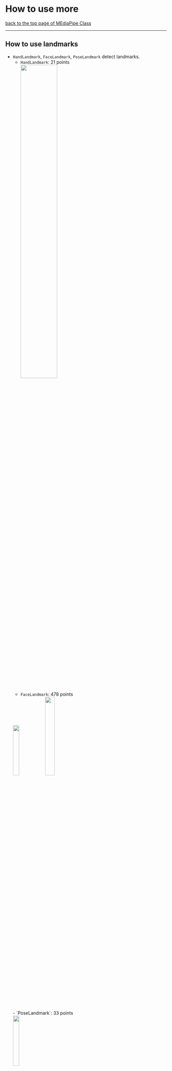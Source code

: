 # How to use more

[back to the top page of MEdiaPipe Class](../README.md)


---
## How to use landmarks
- `HandLandmark`, `FaceLandmark`, `PoseLandmark` detect landmarks. 
    - `HandLandmark`: 21 points<br>
    <image src="https://developers.google.com/static/mediapipe/images/solutions/hand-landmarks.png" width="50%" height="50%"><br>
    - `FaceLandmark`: 478 points<br>
    <image src="https://developers.google.com/static/mediapipe/images/solutions/face_landmarker_keypoints.png" width="20%" height="20%">
    <image src="https://user-images.githubusercontent.com/48384506/113843509-dfcd3680-97a8-11eb-8fd5-e16bf48a113b.png" width="25%" height="25%">
    <br>
    - `PoseLandmark`: 33 points<br>
    <image src="https://developers.google.com/static/mediapipe/images/solutions/pose_landmarks_index.png" width="20%" height="20%"><br>
- The following is some examples of how to refer landmarks.
- The following is samples of `hand`, which can be used as is by replacing `Hand` with {`Face`, `Pose`} and `hand` with {`face`, `pose`})

### ![#f03c15](https://via.placeholder.com/15/f03c15/000000?text=+) Abstract
- The detection results of all {hands, faces, poses} are stored in the variable `results`, but its data structure is complex. Therefore, we provide several class variables and getter functions in our mediapipe class.
- After `Hand.detect(frame)`, you can call following class variables and getter functions.
    - `Hand.num_detected_hands`: The number of detected hands (max is `2` in the default setting). If `0`, it's dangerous to continue the process. An error may occur when some referencing.
    - `Hand.num_landmarks`: The number of hand landmarks. Basically, it's `21` in HandLandmark.
    - `landmark_point = Hand.get_landmark(id_hand, id_landmark)`
        - `landmark_point`: The coordinate array of `id_landmark`-th landmark of `id_hand`-th pose. Type is `np.ndarray([x, y, z], dtype=int)`
    - `presence = Hand.get_landmark_presence(id_hand, id_landmark)`: The presence of `id_landmark`-th landmark of `id_hand`-th hand. If low, the validity is low.
    - `visibility = Hand.get_landmark_visibility(id_hand, id_landmark)`: The presence of `id_landmark`-th landmark of `id_hand`{hands, faces, poses}-th hand. If low, the validity is low.
- For other details, please refer to each specification page.
    - [HandLandmark](HandLandmark.md)
    - [HandGestureRecognition](HandGestureRecognition.md)
    - [FaceLandmark](FaceLandmark.md)
    - [PoseLandmark](PoseLandmark.md)

### ![#f03c15](https://via.placeholder.com/15/f03c15/000000?text=+) how to refer the all landmarks
- sample code
```python
import os
os.environ["OPENCV_VIDEOIO_MSMF_ENABLE_HW_TRANSFORMS"] = "0"
import cv2
import numpy as np
import time
from MediapipeHandLandmark import MediapipeHandLandmark as HandLmk

device = 0 # cameera device number

def main():
    # For webcam input:
    global device

    cap = cv2.VideoCapture(device)
    Hand = HandLmk()
    while cap.isOpened():
        ret, frame = cap.read()
        if not ret:
            print("Ignoring empty camera frame.")
            # If loading a video, use 'break' instead of 'continue'.
            continue

        # Flip the image horizontally for a later selfie-view display, and convert
        flipped_frame = cv2.flip(frame, 1)        

        results = Hand.detect(flipped_frame)

        # Draw the all landmarks on the image.
        for id_hand in range(Hand.num_detected_hands): # all hands
            for id_lmk in range(Hand.num_landmarks): # all landmarks
                landmark_point = Hand.get_landmark(id_hand, id_lmk)
                cv2.circle(flipped_frame, (landmark_point[0], landmark_point[1]), 1, (0, 0, 255), 2)
                # cv2.circle(flipped_frame, tuple(landmark_point[:2]), 1, (0, 0, 255), 2)

        cv2.imshow('MediaPipe HandLandmark', flipped_frame)
        if cv2.waitKey(5) & 0xFF == ord('q'):
            break
    cap.release()

if __name__ == '__main__':
main()
```
- function sample
```python
def draw_hand_landmarks(image, Hand):
    # Draw the all landmarks on the image.
    for id_hand in range(Hand.num_detected_hands): # all hands
        for id_lmk in range(Hand.num_landmarks): # all landmarks
            landmark_point = Hand.get_landmark(id_hand, id_lmk) # get landmark
            cv2.circle(image, tuple(landmark_point[:2]), 1, (0, 0, 255), 2) # draw landmark
```
### ![#f03c15](https://via.placeholder.com/15/f03c15/000000?text=+) how to refer only to specific landmarks
- function sample
```python
def draw_hand_landmarks_only_tip(image, Hand):
    # Draw only TIP landmarks on the image.
    id_list_tip = [4, 8, 12, 16, 20]
    for id_hand in range(Hand.num_detected_hands): # all hands
        for id_lmk in id_list_tip: # only TIP landmarks
            landmark_point = Hand.get_landmark(id_hand, id_lmk) # get landmark
            cv2.circle(image, tuple(landmark_point[:2]), 1, (0, 0, 255), 2) # draw landmark
```
### ![#f03c15](https://via.placeholder.com/15/f03c15/000000?text=+) how to make landmark array
- If you want to use the all landmark data as an list for all your processing, the following sample will help.
- function sample
```python
def make_hand_landmarks_array(image, Hand):
    # Draw the all landmarks on the image.
    hand_landmarks = []
    for id_hand in range(Hand.num_detected_hands): # all hands
        landmark_point = []
        for id_lmk in range(Hand.num_landmarks): # all landmarks
            landmark_point.append(Hand.get_landmark(id_hand, id_lmk))
        hand_landmarks.append(landmark_point)
    return hand_landmarks
```
- how to use
```python
# list ----------------------------------------------
hand_landmarks = make_hand_landmarks_array(flipped_frame, Hand)
point1 = hand_landmarks[0][1] # 1-th landmark of 0-th hand
point2 = hand_landmarks[1][1] # 1-th landmark of 1-th hand
vec = point1 - point2 # vector (point2 -> point1)

for hand in hand_landmarks: # all hands
    for landmark in hand: # all landmarks
        cv2.circle(flipped_frame, tuple(landmark[:2]), 1, (0, 0, 255), 2)

id_list_tip = [4, 8, 12, 16, 20]
for hand in hand_landmarks: # all hands
    for index, landmark in enumerate(hand): # all landmarks
        if index in id_list_tip: # only TIP landmarks
            cv2.circle(flipped_frame, tuple(landmark[:2]), 1, (0, 0, 255), 2)
```
```python
# getter --------------------------------------------
point1 = Hand.get_landmark(0, 1)
point2 = Hand.get_landmark(1, 1)
vec = point1 - point2 # vector (point2 -> point1)

for id_hand in range(Hand.num_detected_hands): # all hands
    for id_lmk in range(Hand.num_landmarks): # all landmarks
        landmark_point = Hand.get_landmark(id_hand, id_lmk) # get landmark
        cv2.circle(image, tuple(landmark_point[:2]), 1, (0, 0, 255), 2) # draw landmark

id_list_tip = [4, 8, 12, 16, 20]
for id_hand in range(Hand.num_detected_hands): # all hands
    for id_lmk in id_list_tip: # only TIP landmarks
        landmark_point = Hand.get_landmark(id_hand, id_lmk) # get landmark
        cv2.circle(image, tuple(landmark_point[:2]), 1, (0, 0, 255), 2) # draw landmark
```

### ![#f03c15](https://via.placeholder.com/15/f03c15/000000?text=+) how to calculate the angle between 2 vectors
- function `calc_angle`: calculate the angle between 2 vectors
```python
def calc_angle(v1, v2):
    v1_n = np.linalg.norm(v1)
    v2_n = np.linalg.norm(v2)
    cos_theta = np.inner(v1, v2) / (v1_n * v2_n)
    return np.rad2deg(np.arccos(cos_theta))
```
- :o:[Sample 1] how to check the open/close of the index finger
```python
id_hand = 0
pt_mcp = Hand.get_landmark(id_hand, Hand.INDEX_FINGER_MCP)
pt_pip = Hand.get_landmark(id_hand, Hand.INDEX_FINGER_PIP)
pt_dip = Hand.get_landmark(id_hand, Hand.INDEX_FINGER_DIP)
vec1 = pt_mcp - pt_pip # vector (pip -> mcp)
vec2 = pt_dip - pt_pip # vector (pip -> dip)
if calc_angle(vec1, vec2) > 140:
    print('The index finger is open.')
else:
    print('The index finger is close.')
```
- :o:[Sample 2] how to check the 2d-angle between the vertical upward direction and the direction pointed by the index finger
```python
id_hand = 0
pt_tip = Hand.get_landmark(id_hand, Hand.INDEX_FINGER_TIP)
pt_pip = Hand.get_landmark(id_hand, Hand.INDEX_FINGER_PIP)
vec1 = pt_mcp - pt_pip # vector (pip -> mcp)
vec2 = (0, -1)

angle = calc_angle(vec1[:2], vec2) # vec1 has z-coordinate
if pt_tip[0] - pt_pip[0] < 0:
    angle = 360 - angle
print(angle)
```

---
## Original contents of each class
### ![#f03c15](https://via.placeholder.com/15/f03c15/000000?text=+) `HandLandmark`
- `HandLandmark` can discriminate between left and right hand.
- The following is sample function to draw with different colors for the left and right hands.
#### :o:[Sample] draw with different colors for the left and right hands
- sample function
```python
def draw_hands_with_handedness(image, Hand):
    RIGHT_HAND_COLOR = (0, 255, 0)
    LEFT_HAND_COLOR = (100, 100, 255)

    for id_hand in range(Hand.num_detected_hands):
        handedness = Hand.get_handedness(id_hand)
        score = Hand.get_score_handedness(id_hand)
        wrist_point = Hand.get_landmark(i, 0)

        if handedness == 'Right':
            color = RIGHT_HAND_COLOR
        else:
            color = LEFT_HAND_COLOR

        for id_lmk in range(Hand.num_landmarks):
            landmark_point = Hand.get_landmark(id_hand, id_lmk)
            cv2.circle(image, tuple(landmark_point[:2]), 1, color, 2)

        txt = handedness+'('+'{:#.2f}'.format(score)+')'
        wrist_point_for_text = (wrist_point[0]+self.H_MARGIN, wrist_point[1]+self.V_MARGIN)
        cv2.putText(image, org=wrist_point_for_text, text=txt, fontFace=cv2.FONT_HERSHEY_SIMPLEX, fontScale=self.FONT_SIZE, color=color, thickness=self.FONT_THICKNESS, lineType=cv2.LINE_4)
```

### ![#f03c15](https://via.placeholder.com/15/f03c15/000000?text=+) `FaceLandmark`
- The following is sample to determine `left` or `right` according to the orientation of the face.
- There are several judgment methods, but the simple one is a judgment method that compares the x-coordinates of several landmarks.<br>
    <image src="../image/q2_face.gif" width="30%" height="30%"><br>
#### :o:[Sample] determine `left` or `right` orientation of the face
- sample function
```python
def judge_left_right_with_face(Face, id_face):
    # facial keypoints
    pt_top = Face.get_landmark(id_face, 10)
    pt_bottom = Face.get_landmark(id_face, 152)
    pt_left = Face.get_landmark(id_face, 234)
    pt_right = Face.get_landmark(id_face, 454)
    pt_center = Face.get_landmark(id_face, 0)

    # center of gravity
    pt_cog = np.zeros((3,), dtype=int)
    for id_lmk in range(Face.num_landmarks):
        pt_cog += Face.get_landmark(id_face, id_lmk)
    pt_cog = (pt_cog/Face.num_landmarks).astype(int)

    l = pt_cog[0] - pt_left[0]
    r = pt_right[0] - pt_cog[0]

    if abs(l) > 5*abs(r):
        return 'right'
    elif 5*abs(l) < abs(r):
        return 'left'
    else:
        return ''
```

### ![#f03c15](https://via.placeholder.com/15/f03c15/000000?text=+) `FaceDetection`
- `FaceDetection` detects all faces in the input image and returns the 2d coordinates of the main key points.
    - keypoints
        - `LEFT_EYE = 0`
        - `RIGHT_EYE = 1`
        - `NOSE_TIP = 2`
        - `MOUTH = 3`
        - `LEFT_EYE_TRAGION = 4`
        - `RIGHT_EYE_TRAGION = 5`
#### :o:[Sample] show all keypoint and bounding box
- sample function
```python
def draw_face_keypoints_boundingbox(image, FaceDect)
    for id_face in range(FaceDect.num_detected_faces):
        bx, by, bw, bh = FaceDect.get_bounding_box(id_face)
        cv2.rectangle(image, (bx, by), (bx+bw, by+bh), (255,0,0), 3)
        for id_keypoint in range(FaceDect.num_landmarks):
            keypoint = FaceDect.get_landmark(id_face, id_keypoint)
            cv2.circle(image, tuple(keypoint), thickness, color, radius)
```

### ![#f03c15](https://via.placeholder.com/15/f03c15/000000?text=+) `PoseLandmark`
- `PoseLandmark` frequently produces landmarks of poor quality due to the difficulty of fitting the body into the camera's angle of view. You should be aware of that in your application development.
- `PoseLandmark` also outputs a segmentation mask for each detected person.
#### :o:[Sample 1] calculate center of gravity of only visible landmarks
- sample function
```python
def calc_cog_only_visible(Pose, id_face):
    # center of gravity
    pt_cog_visible = np.zeros((3,), dtype=int)
    cnt = 0
    for id_lmk in range(Pose.num_landmarks):
        if Pose.get_landmark_visibility(id_pose, id_lmk) > 0.5: # only high visibility landmarks
            pt_cog_visible += Pose.get_landmark(id_pose, id_lmk)
            cnt += 1
    return (pt_cog_visible/cnt).astype(int)
```
- you can also use presence score.
```python
if Pose.get_landmark_visibility(id_pose, id_lmk) > 0.5 and Pose.get_landmark_presence(id_pose, id_lmk) > 0.5:
```
#### :o:[Sample 2] determine which hand is up
- Display "right" when you raise your right hand and "left" when you raise your left hand. In addition, display "both" when you raise your both hands.<br>
    <image src="../image/pose_q2-1.png" width="30%" height="30%"> <image src="../image/pose_q2-2.png" width="30%" height="30%"> <image src="../image/pose_q2-3.png" width="30%" height="30%"><br>
- sample function
```python
def judge_hand_up(Pose, id_pose):
    # keypoints
    pt_nose = Pose.get_landmark(id_pose, Pose.NOSE) # 0
    pt_left_index = Pose.get_landmark(id_pose, Pose.LEFT_INDEX) # 19
    pt_right_index = Pose.get_landmark(id_pose, Pose.RIGHT_INDEX) # 20

    if pt_nose[1] > pt_right_index[1] and pt_nose[1] > pt_left_index[1]:
        return 'both'
    elif pt_nose[1] > pt_right_index[1]:
        return 'left'
    elif pt_nose[1] > pt_left_index[1]:
        return 'right'
    else:
        return ''
```
#### :o:[Sample 3] determine `O` or `X` of arm shape
- Make a shape of "O" or "X" with your arm and display it on the screen according to the shape.
- It is possible to judge by comparing the x-coordinate and y-coordinate values between multiple landmarks.<br>
    <image src="../image/pose_q3.gif" width="30%" height="30%">
- sample code
```python
def judge_O_X_with_pose(Pose, id_pose):
    # keypoints of arms
    pt_left_shoulder = Pose.get_landmark(id_pose, Pose.LEFT_SHOLDER) # 11
    pt_right_shoulder = Pose.get_landmark(id_pose, Pose.RIGHT_SHOLDER) # 12
    pt_left_elbow = Pose.get_landmark(id_pose, Pose.LEFT_ELBOW) # 13
    pt_right_elbow = Pose.get_landmark(id_pose, Pose.RIGHT_ELBOW) # 14
    pt_left_wrist = Pose.get_landmark(id_pose, Pose.LEFT_WRIST) # 15
    pt_right_wrist = Pose.get_landmark(id_pose, Pose.RIGHT_WRIST) # 16

    if (pt_right_elbow[1] > pt_left_wrist[1]
        and pt_right_elbow[0] < pt_left_elbow[0]
        and pt_right_elbow[0] < pt_right_wrist[0]
        and pt_left_elbow[1] > pt_right_wrist[1]
        and pt_left_wrist[0] < pt_right_wrist[0]
        ):
        return 'X'
    elif pt_right_shoulder[1] > pt_right_elbow[1] > pt_right_wrist[1]:
        if pt_left_shoulder[1] > pt_left_elbow[1] > pt_left_wrist[1]:
            if pt_right_shoulder[0] < pt_right_wrist[0] < pt_left_wrist[0] < pt_left_shoulder[0]:
                return 'O'
```
#### :o:[Sample 4] show segmentation mask
- The following sample code reduces the brightness outside of the detected person area.
- The pixel value of the segmentation mask represents the confidence score of personhood.
- sample code
```python
def visualize_segmentation_mask(image, Pose, id_pose):
    seg_mask = Pose.get_segmentation_mask(id_pose)
    # all_seg_mask = Pose.get_all_segmentation_masks()

    normalized_seg_mask = seg_mask.astype(float)/np.max(seg_mask) # normalize [0.0, 1.0]
    mask = np.tile(normalized_seg_mask[:,:,None], [1,1,3])*0.7 + 0.3
    return (image * mask).astype(np.uint8)
```

### ![#f03c15](https://via.placeholder.com/15/f03c15/000000?text=+) `ImageSegmentation`
- `ImageSegmentation` returns the segmentation mask. Its pixel value represents the corresponding segmentation ID.
- In the `selfie_multiclass_256x256.tflite` model, it is as follows.
    - `BACKGROUND = 0`
    - `HAIR = 1`
    - `BODY_SKIN = 2`
    - `FACE_SKIN = 3`
    - `CLOTHES = 4`
    - `OTHERS = 5`
#### :o:[Sample] show segmentation mask for selfie
- sample code
    - `ImgSeg`: instance of MediapipeImageSegmentation Class
```python
segmented_masks = ImgSeg.detect(frame)
# face skin pixels have 'True', others have 'False')
face_skin_mask_binary = (segmented_masks == ImgSeg.FACE_SKIN)

# getter (face skin pixels have '255', others have '0')
face_skin_mask = ImgSeg.get_segmentation_mask(ImgSeg.FACE_SKIN)
```
- You can get the confidence for the segmentation mask of each segmentation ID as a mask.
```python
# Range [0.0, 1.0]
face_skin_confidence_mask = ImgSeg.get_confidence_mask(ImgSeg.FACE_SKIN)
```

### ![#f03c15](https://via.placeholder.com/15/f03c15/000000?text=+) `ObjectDetection`
- `ObjectDetection` returns the category name and bounding box of the detected object.
    - [target object list](https://storage.googleapis.com/mediapipe-tasks/object_detector/labelmap.txt)
#### :o:[Sample] show object's name and bounding box
- sample code
```python
def visualize_objectname_boundingbox(image, Obj)
    for id_object in range(Obj.num_detected_objects):
        category_name = Obj.get_category_name(id_object)
        category_score = Obj.get_category_score(id_object)
        bx, by, bw, bh = Obj.get_bounding_box(id_object) # x, y, w, h

        pt_upper_left = (bx, by)
        pt_lower_right = (bx + bw, by + bh)
        cv2.rectangle(image, pt_upper_left, pt_lower_right, (0,255,0), 2)

        txt = category_name+'({:#.2f})'.format(category_score)
        pt_for_text = (bx + 10, by + 30)
        cv2.putText(image, org=pt_for_text, text=txt, fontFace=cv2.FONT_HERSHEY_SIMPLEX, fontScale=1, color=(0,255,0), thickness=2, lineType=cv2.LINE_4)
```
